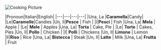 ![Cooking Picture](http://img.over-blog-kiwi.com/0/57/43/14/20140206/ob_9b7fd2_antipasti-jpg)

|Pronoun|Italian|English|
|---|---|---|---|
|Una, La |**Caramella**|Candy|
|Le|**Caramelle**|Candies
|Un, Il|**Pesce** | Fish |
|I|**Pesci** | Fish 
|Una, La| **Mela** | Apple | 
|Le| **Mele** | Apples
|Una, La| **Torta** | Cake, Pie |
|Le| **Torte** | Cakes, Pies
|Un, Il| **Pollo** | Chicken | 
|I| **Polli** | Chickens
|Un, Il| **Limone** | Lemon
|Il|**Riso** | Rice 
|Una, La| **Bistecca** | Steak
|Un, Il| **Latte** | Milk
|Una, La| **Frutta** | Fruit
